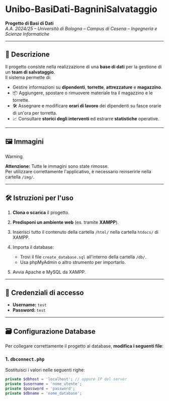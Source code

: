 # Unibo-BasiDati-BagniniSalvataggio
**Progetto di Basi di Dati**  
_A.A. 2024/25 – Università di Bologna – Campus di Cesena – Ingegneria e Scienze Informatiche_

---

## 📖 Descrizione

Il progetto consiste nella realizzazione di una **base di dati** per la gestione di un **team di salvataggio**.  
Il sistema permette di:

- Gestire informazioni su **dipendenti**, **torrette**, **attrezzature** e **magazzino**.
- 📦 Aggiungere, spostare o rimuovere materiale tra il magazzino e le torrette.
- 🛠️ Assegnare e modificare **orari di lavoro** dei dipendenti su fasce orarie di un'ora per torretta.
- 📈 Consultare **storici degli interventi** ed estrarre **statistiche** operative.

---

## 🖼️ Immagini

> [!WARNING]  
> **Attenzione:** Tutte le immagini sono state rimosse.  
> Per utilizzare correttamente l'applicativo, è necessario reinserirle nella cartella `/img/`.

---

## 🛠️ Istruzioni per l'uso

1. **Clona o scarica** il progetto.
2. **Predisponi un ambiente web** (es. tramite **XAMPP**).
3. Inserisci tutto il contenuto della cartella `/html/` nella cartella `htdocs/` di XAMPP.
4. Importa il database:

   - Trovi il file `create_database.sql` all'interno della cartella `/db/`.
   - Usa phpMyAdmin o altro strumento per importarlo.

5. Avvia Apache e MySQL da XAMPP.

---

## 🔐 Credenziali di accesso

- **Username:** `test`
- **Password:** `test`

---

## 🗃️ Configurazione Database

Per collegare correttamente il progetto al database, **modifica i seguenti file**:

### 1. `dbconnect.php`

Sostituisci i valori nelle seguenti righe:

```php
private $dbhost = 'localhost'; // oppure IP del server
private $username = 'nome_utente';
private $password = 'password';
private $dbname = 'nome_database';
